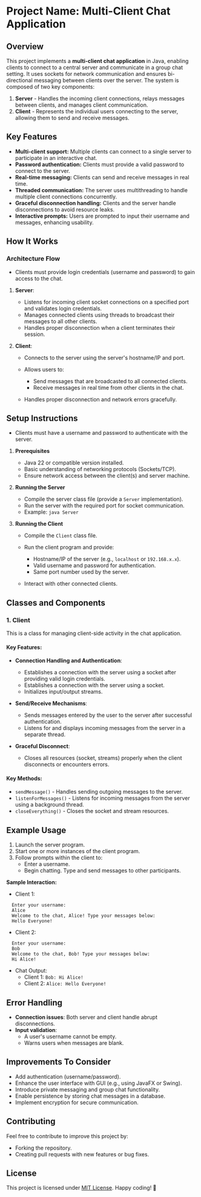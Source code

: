 # Project Name: Multi-Client Chat Application
## Overview
This project implements a **multi-client chat application** in Java, enabling clients to connect to a central server and communicate in a group chat setting. It uses sockets for network communication and ensures bi-directional messaging between clients over the server.
The system is composed of two key components:
1. **Server** - Handles the incoming client connections, relays messages between clients, and manages client communication.
2. **Client** - Represents the individual users connecting to the server, allowing them to send and receive messages.

## Key Features
- **Multi-client support:** Multiple clients can connect to a single server to participate in an interactive chat.
- **Password authentication:** Clients must provide a valid password to connect to the server.
- **Real-time messaging:** Clients can send and receive messages in real time.
- **Threaded communication:** The server uses multithreading to handle multiple client connections concurrently.
- **Graceful disconnection handling:** Clients and the server handle disconnections to avoid resource leaks.
- **Interactive prompts:** Users are prompted to input their username and messages, enhancing usability.

## How It Works
### Architecture Flow
- Clients must provide login credentials (username and password) to gain access to the chat.
1. **Server**:
    - Listens for incoming client socket connections on a specified port and validates login credentials.
    - Manages connected clients using threads to broadcast their messages to all other clients.
    - Handles proper disconnection when a client terminates their session.

2. **Client**:
    - Connects to the server using the server's hostname/IP and port.
    - Allows users to:
        - Send messages that are broadcasted to all connected clients.
        - Receive messages in real time from other clients in the chat.

    - Handles proper disconnection and network errors gracefully.

## Setup Instructions
- Clients must have a username and password to authenticate with the server.
1. **Prerequisites**
    - Java 22 or compatible version installed.
    - Basic understanding of networking protocols (Sockets/TCP).
    - Ensure network access between the client(s) and server machine.

2. **Running the Server**
    - Compile the server class file (provide a `Server` implementation).
    - Run the server with the required port for socket communication.
    - Example: `java Server`

3. **Running the Client**
    - Compile the `Client` class file.
    - Run the client program and provide:
        - Hostname/IP of the server (e.g., `localhost` or `192.168.x.x`).
        - Valid username and password for authentication.
        - Same port number used by the server.

    - Interact with other connected clients.

## Classes and Components
### 1. **Client**
This is a class for managing client-side activity in the chat application.
#### Key Features:
- **Connection Handling and Authentication**:
    - Establishes a connection with the server using a socket after providing valid login credentials.
    - Establishes a connection with the server using a socket.
    - Initializes input/output streams.

- **Send/Receive Mechanisms**:
    - Sends messages entered by the user to the server after successful authentication.
    - Listens for and displays incoming messages from the server in a separate thread.

- **Graceful Disconnect**:
    - Closes all resources (socket, streams) properly when the client disconnects or encounters errors.

#### Key Methods:
- `sendMessage()` - Handles sending outgoing messages to the server.
- `listenForMessages()` - Listens for incoming messages from the server using a background thread.
- `closeEverything()` - Closes the socket and stream resources.

## Example Usage
1. Launch the server program.
2. Start one or more instances of the client program.
3. Follow prompts within the client to:
    - Enter a username.
    - Begin chatting. Type and send messages to other participants.

**Sample Interaction:**
- Client 1:
``` 
  Enter your username:
  Alice
  Welcome to the chat, Alice! Type your messages below:
  Hello Everyone!
```
- Client 2:
``` 
  Enter your username:
  Bob
  Welcome to the chat, Bob! Type your messages below:
  Hi Alice!
```
- Chat Output:
    - Client 1: `Bob: Hi Alice!`
    - Client 2: `Alice: Hello Everyone!`

## Error Handling
- **Connection issues**: Both server and client handle abrupt disconnections.
- **Input validation**:
    - A user's username cannot be empty.
    - Warns users when messages are blank.

## Improvements To Consider
- Add authentication (username/password).
- Enhance the user interface with GUI (e.g., using JavaFX or Swing).
- Introduce private messaging and group chat functionality.
- Enable persistence by storing chat messages in a database.
- Implement encryption for secure communication.

## Contributing
Feel free to contribute to improve this project by:
- Forking the repository.
- Creating pull requests with new features or bug fixes.

## License
This project is licensed under [MIT License]().
Happy coding! 🎉
